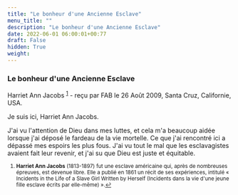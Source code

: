 ```yaml
---
title: "Le bonheur d'une Ancienne Esclave"
menu_title: ""
description: "Le bonheur d'une Ancienne Esclave"
date: 2022-06-01 06:00:01+00:77
draft: False
hidden: True
weight:
---
```

### Le bonheur d'une Ancienne Esclave

Harriet Ann Jacobs <sup id="a1">[1](#f1)</sup> - reçu par FAB le 26 Août 2009, Santa Cruz, Californie, USA.

Je suis ici, Harriet Ann Jacobs.

J'ai vu l'attention de Dieu dans mes luttes, et cela m'a beaucoup aidée lorsque j'ai déposé le fardeau de la vie mortelle. Ce que j'ai rencontré ici a dépassé mes espoirs les plus fous. J'ai vu tout le mal que les esclavagistes avaient fait leur revenir, et j'ai su que Dieu est juste et équitable.
<small>

1. <large id="f1"> **Harriet Ann Jacobs** (1813-1897) fut une esclave américaine qui, après de nombreuses épreuves, est devenue libre. Elle a publié en 1861 un récit de ses expériences, intitulé « Incidents in the Life of a Slave Girl Written by Herself (Incidents dans la vie d'une jeune fille esclave écrits par elle-même) ».[↩](#a1)

